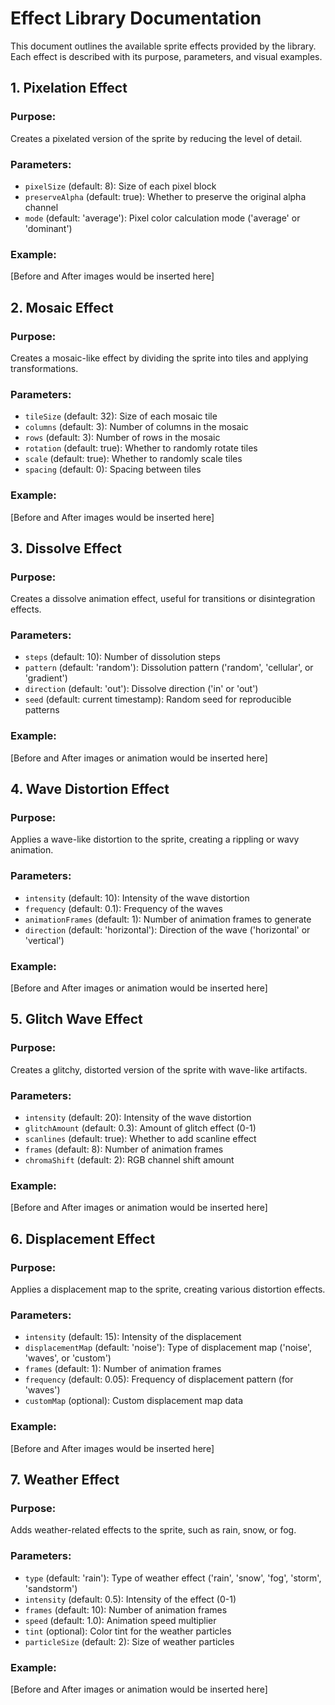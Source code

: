 # Effect Library Documentation

This document outlines the available sprite effects provided by the library. Each effect is described with its purpose, parameters, and visual examples.

## 1. Pixelation Effect

### Purpose: 
Creates a pixelated version of the sprite by reducing the level of detail.

### Parameters:
- `pixelSize` (default: 8): Size of each pixel block
- `preserveAlpha` (default: true): Whether to preserve the original alpha channel
- `mode` (default: 'average'): Pixel color calculation mode ('average' or 'dominant')

### Example:
[Before and After images would be inserted here]

## 2. Mosaic Effect

### Purpose:
Creates a mosaic-like effect by dividing the sprite into tiles and applying transformations.

### Parameters:
- `tileSize` (default: 32): Size of each mosaic tile
- `columns` (default: 3): Number of columns in the mosaic
- `rows` (default: 3): Number of rows in the mosaic
- `rotation` (default: true): Whether to randomly rotate tiles
- `scale` (default: true): Whether to randomly scale tiles
- `spacing` (default: 0): Spacing between tiles

### Example:
[Before and After images would be inserted here]

## 3. Dissolve Effect

### Purpose:
Creates a dissolve animation effect, useful for transitions or disintegration effects.

### Parameters:
- `steps` (default: 10): Number of dissolution steps
- `pattern` (default: 'random'): Dissolution pattern ('random', 'cellular', or 'gradient')
- `direction` (default: 'out'): Dissolve direction ('in' or 'out')
- `seed` (default: current timestamp): Random seed for reproducible patterns

### Example:
[Before and After images or animation would be inserted here]

## 4. Wave Distortion Effect

### Purpose:
Applies a wave-like distortion to the sprite, creating a rippling or wavy animation.

### Parameters:
- `intensity` (default: 10): Intensity of the wave distortion
- `frequency` (default: 0.1): Frequency of the waves
- `animationFrames` (default: 1): Number of animation frames to generate
- `direction` (default: 'horizontal'): Direction of the wave ('horizontal' or 'vertical')

### Example:
[Before and After images or animation would be inserted here]

## 5. Glitch Wave Effect

### Purpose:
Creates a glitchy, distorted version of the sprite with wave-like artifacts.

### Parameters:
- `intensity` (default: 20): Intensity of the wave distortion
- `glitchAmount` (default: 0.3): Amount of glitch effect (0-1)
- `scanlines` (default: true): Whether to add scanline effect
- `frames` (default: 8): Number of animation frames
- `chromaShift` (default: 2): RGB channel shift amount

### Example:
[Before and After images or animation would be inserted here]

## 6. Displacement Effect

### Purpose:
Applies a displacement map to the sprite, creating various distortion effects.

### Parameters:
- `intensity` (default: 15): Intensity of the displacement
- `displacementMap` (default: 'noise'): Type of displacement map ('noise', 'waves', or 'custom')
- `frames` (default: 1): Number of animation frames
- `frequency` (default: 0.05): Frequency of displacement pattern (for 'waves')
- `customMap` (optional): Custom displacement map data

### Example:
[Before and After images would be inserted here]

## 7. Weather Effect

### Purpose:
Adds weather-related effects to the sprite, such as rain, snow, or fog.

### Parameters:
- `type` (default: 'rain'): Type of weather effect ('rain', 'snow', 'fog', 'storm', 'sandstorm')
- `intensity` (default: 0.5): Intensity of the effect (0-1)
- `frames` (default: 10): Number of animation frames
- `speed` (default: 1.0): Animation speed multiplier
- `tint` (optional): Color tint for the weather particles
- `particleSize` (default: 2): Size of weather particles

### Example:
[Before and After images or animation would be inserted here]